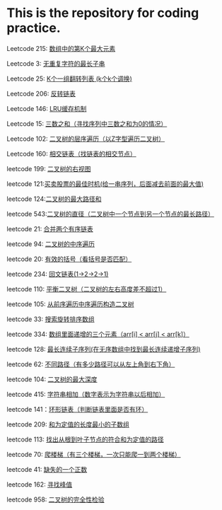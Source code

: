 # This is the repository for coding practice.
Leetcode 215: [数组中的第K个最大元素](https://github.com/azpeteryang/coding-interview/blob/master/215.%E6%95%B0%E7%BB%84%E4%B8%AD%E7%AC%ACK%E4%B8%AA%E6%9C%80%E5%A4%A7%E5%85%83%E7%B4%A0.md)                  

Leetcode 3: [无重复字符的最长子串](https://github.com/azpeteryang/coding-interview/blob/master/3.%E6%97%A0%E9%87%8D%E5%A4%8D%E5%AD%97%E7%AC%A6%E7%9A%84%E6%9C%80%E9%95%BF%E5%AD%90%E4%B8%B2.md)     

Leetcode 25: [K个一组翻转列表   (k个k个调换)](https://github.com/azpeteryang/coding-interview/blob/master/25.K%E4%B8%AA%E4%B8%80%E7%BB%84%E7%BF%BB%E8%BD%AC%E9%93%BE%E8%A1%A8.md)   

Leetcode 206: [反转链表](https://github.com/azpeteryang/coding-interview/blob/master/206.%E5%8F%8D%E8%BD%AC%E9%93%BE%E8%A1%A8.md)       

Leetcode 146: [LRU缓存机制](https://github.com/azpeteryang/coding-interview/blob/master/146:%20LRU%E7%BC%93%E5%AD%98%E6%9C%BA%E5%88%B6.md)       

Leetcode 15: [三数之和（寻找序列中三数之和为0的情况）](https://github.com/azpeteryang/coding-interview/blob/master/15:%20%E4%B8%89%E6%95%B0%E4%B9%8B%E5%92%8C.md)       

Leetcode 102: [二叉树的层序遍历（以Z字型遍历二叉树）](https://github.com/azpeteryang/coding-interview/blob/master/Leetcode%20102:%20%E4%BA%8C%E5%8F%89%E6%A0%91%E7%9A%84%E5%B1%82%E5%BA%8F%E9%81%8D%E5%8E%86.md)       

Leetcode 160: [相交链表（找链表的相交节点）](https://github.com/azpeteryang/coding-interview/blob/master/Leetcode%20160:%20%E7%9B%B8%E4%BA%A4%E9%93%BE%E8%A1%A8.md)       

leetcode 199: [二叉树的右视图](https://github.com/azpeteryang/coding-interview/blob/master/leetcode%20199:%20%E4%BA%8C%E5%8F%89%E6%A0%91%E7%9A%84%E5%8F%B3%E8%A7%86%E5%9B%BE.md)         

leetcode 121:[买卖股票的最佳时机(给一串序列，后面减去前面的最大值)](https://github.com/azpeteryang/coding-interview/blob/master/leetcode%20121:%E4%B9%B0%E5%8D%96%E8%82%A1%E7%A5%A8%E7%9A%84%E6%9C%80%E4%BD%B3%E6%97%B6%E6%9C%BA.md)        

leetcode 124:[二叉树的最大路径和](https://github.com/azpeteryang/coding-interview/blob/master/leetcode%20124:%E4%BA%8C%E5%8F%89%E6%A0%91%E7%9A%84%E6%9C%80%E5%A4%A7%E8%B7%AF%E5%BE%84%E5%92%8C.md)         

leetcode 543:[二叉树的直径（二叉树中一个节点到另一个节点的最长路径）](https://github.com/azpeteryang/coding-interview/blob/master/leetcode%20543:%E4%BA%8C%E5%8F%89%E6%A0%91%E7%9A%84%E7%9B%B4%E5%BE%84.md)         

leetcode 21: [合并两个有序链表](https://github.com/azpeteryang/coding-interview/blob/master/leetcode%2021:%20%E5%90%88%E5%B9%B6%E4%B8%A4%E4%B8%AA%E6%9C%89%E5%BA%8F%E9%93%BE%E8%A1%A8.md)         

leetcode 94: [二叉树的中序遍历](https://github.com/azpeteryang/coding-interview/blob/master/leetcode%2094:%20%E4%BA%8C%E5%8F%89%E6%A0%91%E7%9A%84%E4%B8%AD%E5%BA%8F%E9%81%8D%E5%8E%86.md)       

leetcode 20: [有效的括号（看括号是否匹配）](https://github.com/azpeteryang/coding-interview/blob/master/leetcode%2020:%20%E6%9C%89%E6%95%88%E7%9A%84%E6%8B%AC%E5%8F%B7.md)            

leetcode 234: [回文链表(1->2->2->1)](https://github.com/azpeteryang/coding-interview/blob/master/leetcode%20234:%20%E5%9B%9E%E6%96%87%E9%93%BE%E8%A1%A8.md)             

leetcode 110: [平衡二叉树（二叉树的左右高度差不超过1）](https://github.com/azpeteryang/coding-interview/blob/master/leetcode%20110:%20%E5%B9%B3%E8%A1%A1%E4%BA%8C%E5%8F%89%E6%A0%91.md)            

leetcode 105: [从前序遍历中序遍历构造二叉树](https://github.com/azpeteryang/coding-interview/blob/master/leetcode%20105:%20%E4%BB%8E%E5%89%8D%E5%BA%8F%E9%81%8D%E5%8E%86%E4%B8%AD%E5%BA%8F%E9%81%8D%E5%8E%86%E6%9E%84%E9%80%A0%E4%BA%8C%E5%8F%89%E6%A0%91.md)          

leetcode 33: [搜索旋转排序数组](https://github.com/azpeteryang/coding-interview/blob/master/leetcode%2033:%20%E6%90%9C%E7%B4%A2%E6%97%8B%E8%BD%AC%E6%8E%92%E5%BA%8F%E6%95%B0%E7%BB%84.md)             

leetcode 334: [数组里面递增的三个元素（arr[i] < arr[j] < arr[k]） ](https://github.com/azpeteryang/coding-interview/blob/master/leetcode%20334:%20%E5%8F%8D%E8%BD%AC%E5%AD%97%E7%AC%A6%E4%B8%B2.md)             

leetcode 128: [最长连续子序列(在无序数组中找到最长连续递增子序列)](https://github.com/azpeteryang/coding-interview/blob/master/leetcode%20128:%20%E6%9C%80%E9%95%BF%E8%BF%9E%E7%BB%AD%E5%AD%90%E5%BA%8F%E5%88%97.md)       

leetcode 62: [不同路径（有多少路径可以从左上角到右下角）](https://github.com/azpeteryang/coding-interview/blob/master/leetcode%2062:%20%E4%B8%8D%E5%90%8C%E8%B7%AF%E5%BE%84.md)             

leetcode 104: [二叉树的最大深度](https://github.com/azpeteryang/coding-interview/blob/master/leetcode%20104:%E4%BA%8C%E5%8F%89%E6%A0%91%E7%9A%84%E6%9C%80%E5%A4%A7%E6%B7%B1%E5%BA%A6.md)       

leetcode 415: [字符串相加（数字表示为字符串以后相加）](https://github.com/azpeteryang/coding-interview/blob/master/leetcode%20415:%20%E5%AD%97%E7%AC%A6%E4%B8%B2%E7%9B%B8%E5%8A%A0.md)       

leetcode 141：[环形链表（判断链表里面是否有环）](https://github.com/azpeteryang/coding-interview/blob/master/leetcode%20141%EF%BC%9A%E7%8E%AF%E5%BD%A2%E9%93%BE%E8%A1%A8.md)            

leetcode 209: [和为定值的长度最小的子数组](https://github.com/azpeteryang/coding-interview/blob/master/leetcode%20209:%20%E9%95%BF%E5%BA%A6%E6%9C%80%E5%B0%8F%E7%9A%84%E5%AD%90%E6%95%B0%E7%BB%84.md)       

leetcode 113: [找出从根到叶子节点的符合和为定值的路径](https://github.com/azpeteryang/coding-interview/blob/master/leetcode%20113:%20%E8%B7%AF%E5%BE%84%E6%80%BB%E5%92%8CII.md) 

leetcode 70: [爬楼梯（有三个楼梯，一次只能爬一到两个楼梯）](https://github.com/azpeteryang/coding-interview/blob/master/leetcode%2070:%20%E7%88%AC%E6%A5%BC%E6%A2%AF.md)    

leetcode 41: [缺失的一个正数](https://github.com/azpeteryang/coding-interview/blob/master/leetcode%2041:%20%E7%BC%BA%E5%A4%B1%E7%9A%84%E4%B8%80%E4%B8%AA%E6%AD%A3%E6%95%B0.md)       

leetcode 162: [寻找峰值](https://github.com/azpeteryang/coding-interview/blob/master/leetcode%20162:%20%E5%AF%BB%E6%89%BE%E5%B3%B0%E5%80%BC.md)     

leetcode 958: [二叉树的完全性检验](https://github.com/azpeteryang/coding-interview/blob/master/leetcode%20958:%20%E4%BA%8C%E5%8F%89%E6%A0%91%E7%9A%84%E5%AE%8C%E5%85%A8%E6%80%A7%E6%A3%80%E9%AA%8C.md)       
